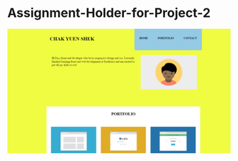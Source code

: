 # Assignment-Holder-for-Project-2
![image](https://github.com/Shek1997/Assignment-Holder-for-Project-2/blob/main/read.png)

